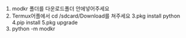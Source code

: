 1. modkr 폴더를 다운로드폴더 안에넣어주세요
2. Termux어플에서  cd /sdcard/Download를 쳐주세요
3.pkg install python 
4.pip install 
5.pkg upgrade 
6. python -m modkr

